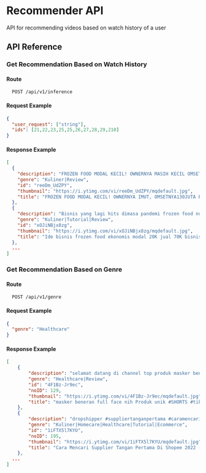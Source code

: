 
# Recommender API

API for recommending videos based on watch history of a user

## API Reference

### Get Recommendation Based on Watch History

#### Route
```http
  POST /api/v1/inference
```
#### Request Example
```json
{
  "user_request": ["string"],
  "ids": [21,22,23,25,25,26,27,28,29,210]
}
```
#### Response Example
```json
[
  {
    "description": "FROZEN FOOD MODAL KECIL! OWNERNYA MASIH KECIL OMSET 130JUTA PERBULAN ...",
    "genre": "Kuliner|Review",
    "id": "reeDm_UdZPY",
    "thumbnail": "https://i.ytimg.com/vi/reeDm_UdZPY/mqdefault.jpg",
    "title": "FROZEN FOOD MODAL KECIL! OWNERNYA IMUT, OMSETNYA130JUTA PERBULAN (2021)"
  },
  {
    "description": "Bisnis yang lagi hits dimasa pandemi frozen food nuget ekonomis dari 1/4 daging ayam jadi 7 pack isi 10 pcs dengan modal ...",
    "genre": "Kuliner|Tutorial|Review",
    "id": "xOJiNBjx8zg",
    "thumbnail": "https://i.ytimg.com/vi/xOJiNBjx8zg/mqdefault.jpg",
    "title": "Ide bisnis frozen food ekonomis modal 20K jual 70K bisnis (2021)"
  },
  ...
]
```

### Get Recommendation Based on Genre

#### Route
```http
  POST /api/v1/genre
```
#### Request Example
```json
{
  "genre": "Healthcare"
}
```
#### Response Example
```json
[
    {
        "description": "selamat datang di channel top produk masker beneran full face nih Produk unik #SHORTS #tiktok #unik #gadgets #china ...",
        "genre": "Healthcare|Review",
        "id": "4F1Bz-Jr9ec",
        "noID": 129,
        "thumbnail": "https://i.ytimg.com/vi/4F1Bz-Jr9ec/mqdefault.jpg",
        "title": "masker beneran full face nih Produk unik #SHORTS #tiktok #unik #gadgets #china (2021)"
    },
    {
        "description": "dropshipper #suppliertanganpertama #caramencarisupplier #bisnisonline #shopee #ideusaha #dropship #reseller #carajualan ...",
        "genre": "Kuliner|Homecare|Healthcare|Tutorial|Ecommerce",
        "id": "1iFTX5l7KYU",
        "noID": 195,
        "thumbnail": "https://i.ytimg.com/vi/1iFTX5l7KYU/mqdefault.jpg",
        "title": "Cara Mencari Supplier Tangan Pertama Di Shopee 2022 - Bisnis Modal Kecil Untung Besar - Ide Usaha (2021)"
    },
  ...
]
```


